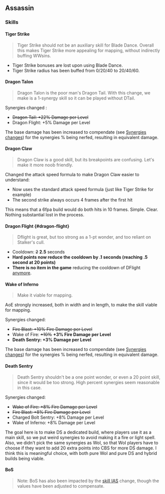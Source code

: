 ## Assassin

### Skills

#### Tiger Strike

> Tiger Strike should not be an auxiliary skill for Blade Dance. Overall this makes Tiger Strike more appealing for mapping, without indirectly buffing WWsins.

- Tiger Strike bonuses are lost upon using Blade Dance.
- Tiger Strike radius has been buffed from 0/20/40 to 20/40/60.

#### Dragon Talon

> Dragon Talon is the poor man's Dragon Tail. With this change, we make is a 1-synergy skill so it can be played without DTail.

Synergies changed :

- ~~Dragon Tail: +22% Damage per Level~~
- Dragon Flight: +5% Damage per Level

The base damage has been increased to compendate (see [Synergies changes](/patchnotes/sections/systems)) for the synergies % being nerfed, resulting in equivalent damage.

#### Dragon Claw

> Dragon Claw is a good skill, but its breakpoints are confusing. Let's make it more noob friendly.

Changed the attack speed formula to make Dragon Claw easier to understand:

- Now uses the standard attack speed formula (just like Tiger Strike for example)
- The second strike always occurs 4 frames after the first hit

This means that a 6fpa build would do both hits in 10 frames. Simple. Clear. Nothing substantial lost in the process.

#### Dragon Flight {#dragon-flight}

> Dflight is great, but too strong as a 1-pt wonder, and too reliant on Stalker's cull.

- Cooldown: ~~2~~ **2.5** seconds
- **Hard points now reduce the cooldown by .1 seconds (reaching .5 second at 20 points)**
- **There is no item in the game** reducing the cooldown of DFlight [anymore](full-notes#stalker).

#### Wake of Inferno

> Make it viable for mapping.

AoE strongly increased, both in width and in length, to make the skill viable for mapping.

Synergies changed:

- ~~Fire Blast: +10% Fire Damage per Level~~
- Wake of Fire: ~~+10%~~ **+3% Fire Damage per Level**
- **Death Sentry: +3% Damage per Level**

The base damage has been increased to compendate (see [Synergies changes](/patchnotes/sections/systems)) for the synergies % being nerfed, resulting in equivalent damage.

#### Death Sentry

> Death Sentry shouldn't be a one point wonder, or even a 20 point skill, since it would be too strong. High percent synergies seem reasonable in this case.

Synergies changed:

- ~~Wake of Fire: +8% Fire Damage per Level~~
- ~~Fire Blast: +8% Fire Damage per Level~~
- Charged Bolt Sentry: +8% Damage per Level
- Wake of Inferno: +8% Damage per Level

The goal here is to make DS a dedicated build, where players use it as a main skill, so we put weird synergies to avoid making it a fire or light spell. Also, we didn't pick the same synergies as WoI, so that WoI players have to choose if they want to add 20 extra points into CBS for more DS damage. I think this is meaningful choice, with both pure WoI and pure DS and hybrid builds being viable.

#### BoS

> Note: BoS has also been impacted by the [skill IAS](#skill-ias) change, though the values have been adjusted to compensate.
